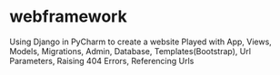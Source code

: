 # webframework
Using Django in PyCharm to create a website
Played with App, Views, Models, Migrations, Admin, Database, Templates(Bootstrap), 
Url Parameters, Raising 404 Errors, Referencing Urls
